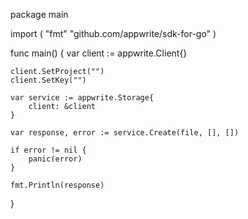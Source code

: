 package main

import (
    "fmt"
    "github.com/appwrite/sdk-for-go"
)

func main() {
    var client := appwrite.Client{}

    client.SetProject("")
    client.SetKey("")

    var service := appwrite.Storage{
        client: &client
    }

    var response, error := service.Create(file, [], [])

    if error != nil {
        panic(error)
    }

    fmt.Println(response)
}